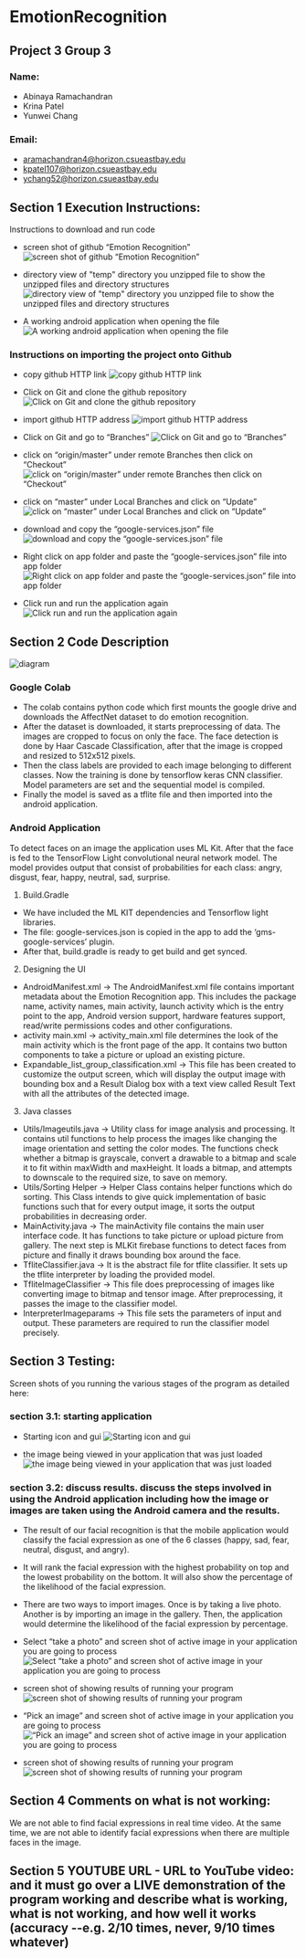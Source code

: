 # EmotionRecognition

## Project 3 Group 3
### Name:
- Abinaya Ramachandran
-	Krina Patel
-	Yunwei Chang
### Email: 
- aramachandran4@horizon.csueastbay.edu
- kpatel107@horizon.csueastbay.edu
- ychang52@horizon.csueastbay.edu
       
## Section 1 Execution Instructions:
Instructions to download and run code 

- screen shot of github “Emotion Recognition”  
![screen shot of github “Emotion Recognition”](images/1.1.png)

- directory view of "temp" directory you unzipped file to show the unzipped files and directory structures
![directory view of "temp" directory you unzipped file to show the unzipped files and directory structures](images/1.2.png)

- A working android application when opening the file
![A working android application when opening the file](images/1.3.png)

### Instructions on importing the project onto Github

- copy github HTTP link 
![copy github HTTP link](images/1.4a.png)

- Click on Git and clone the github repository
![Click on Git and clone the github repository](images/1.4b.png)

- import github HTTP address
![import github HTTP address](images/1.4c.png)

- Click on Git and go to “Branches”
![Click on Git and go to “Branches”](images/1.4d.png)

- click on “origin/master” under remote Branches then click on “Checkout”
![click on “origin/master” under remote Branches then click on “Checkout”](images/1.4e.png)

- click on “master” under Local Branches and click on “Update”
![click on “master” under Local Branches and click on “Update”](images/1.4f.png)

- download and copy the “google-services.json” file
![download and copy the “google-services.json” file](images/1.4g.png)

- Right click on app folder and paste the “google-services.json” file into app folder
![Right click on app folder and paste the “google-services.json” file into app folder](images/1.4h.png)

- Click run and run the application again
![Click run and run the application again](images/1.4i.png)




## Section 2 Code Description

![diagram](images/emotionDetection.png)

### Google Colab
- The colab contains python code which first mounts the google drive and downloads the AffectNet dataset to do emotion recognition.
- After the dataset is downloaded, it starts preprocessing of data. The images are cropped to focus on only the face. The face detection is done by Haar Cascade Classification, after that the image is cropped and resized to 512x512 pixels. 
- Then the class labels are provided to each image belonging to different classes. Now the training is done by tensorflow keras CNN classifier. Model parameters are set and the sequential model is compiled.
- Finally the model is saved as a tflite file and then imported into the android application.

### Android Application
To detect faces on an image the application uses ML Kit. After that the face is fed to the TensorFlow Light convolutional neural network model. The model provides output that consist of probabilities for each class: angry, disgust, fear, happy, neutral, sad, surprise.
1. Build.Gradle
- We have included the ML KIT dependencies and Tensorflow light libraries.
- The file: google-services.json is copied in the app to add the ‘gms-google-services’ plugin. 
- After that, build.gradle is ready to get build and get synced.

2. Designing the UI
- AndroidManifest.xml -> The AndroidManifest.xml file contains important metadata about the Emotion Recognition app. This includes the package name, activity names, main activity, launch activity which is the entry point to the app, Android version support, hardware features support, read/write permissions codes and other configurations.
- activity main.xml -> activity_main.xml file determines the look of the main activity which is the front page of the app. It contains two button components to take a picture or upload an existing picture.
- Expandable_list_group_classification.xml -> This file has been created to customize the output screen, which will display the output image with bounding box and a Result Dialog box with a text view called Result Text with all the attributes of the detected image. 

3. Java classes 
- Utils/Imageutils.java -> Utility class for image analysis and processing. It contains util functions to help process the images like changing the image orientation and setting the color modes. The functions check whether a bitmap is grayscale, convert a drawable to a bitmap and scale it to fit within maxWidth and maxHeight. It loads a bitmap, and attempts to downscale to the required size, to save on memory. 
- Utils/Sorting Helper -> Helper Class contains helper functions which do sorting. This Class intends to give quick implementation of basic functions such that for every output image, it sorts the output probabilities in decreasing order.
- MainActivity.java -> The mainActivity file contains the main user interface code. It has functions to take picture or upload picture from gallery. The next step is  MLKit firebase functions to detect faces from picture and finally it draws bounding box around the face.
- TfliteClassifier.java -> It is the abstract file for tflite classifier. It sets up the tflite interpreter by loading the provided model.
- TfliteImageClassifier ->  This file does preprocessing of images like converting image to bitmap and tensor image. After preprocessing, it passes the image to the classifier model.
- InterpreterImageparams -> This file sets the parameters of input and output. These parameters are required to run the classifier model precisely.


## Section 3 Testing:
Screen shots of you running the various stages of the program as detailed here:

### section 3.1: starting application
- Starting icon and gui
![Starting icon and gui](images/3.1a.png)

- the image being viewed in your application that was just loaded
![the image being viewed in your application that was just loaded](images/3.1b.png)


### section 3.2: discuss results. discuss the steps involved in using the Android application including how the image or images are taken using the Android camera and the results.
- The result of our facial recognition is that the mobile application would classify the facial expression as one of the 6 classes (happy, sad, fear, neutral, disgust, and angry). 
- It will rank the facial expression with the highest probability on top and the lowest probability on the bottom. It will also show the percentage of the likelihood of the facial expression. 
- There are two ways to import images. Once is by taking a live photo. Another is by importing an image in the gallery. Then, the application would determine the likelihood of the facial expression by percentage. 

- Select “take a photo” and screen shot of active image in your application you are going to process
![Select “take a photo” and screen shot of active image in your application you are going to process](images/3.2a.png)

- screen shot of showing results of running your program
![screen shot of showing results of running your program](images/3.2b.png)

- “Pick an image” and screen shot of active image in your application you are going to process
![“Pick an image” and screen shot of active image in your application you are going to process](images/3.2c.png)

- screen shot of showing results of running your program
![screen shot of showing results of running your program](images/3.2d.png)

## Section 4 Comments on what is not working:
We are not able to find facial expressions in real time video. At the same time, we are not able to identify facial expressions when there are multiple faces in the image.

## Section 5 YOUTUBE URL - URL to YouTube video: and it must go over a LIVE demonstration of the program working and describe what is working, what is not working, and how well it works (accuracy --e.g. 2/10 times, never, 9/10 times whatever)






